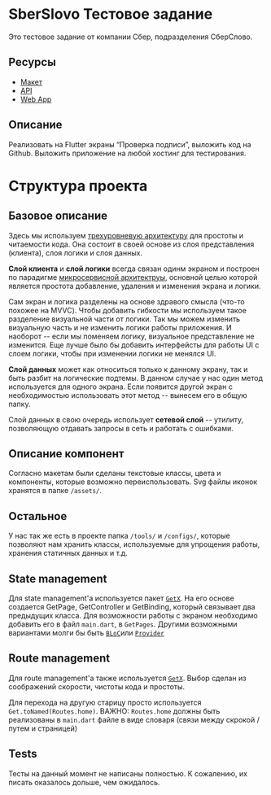 # SberSlovo Тестовое задание

Это тестовое задание от компании Сбер, подразделения СберСлово.

## Ресурсы

- [Макет](https://www.figma.com/file/LExydEqJS6Pp9YjWBg0ofL/%5BWeb%5D-%D0%9E%D0%BD%D0%BB%D0%B0%D0%B9%D0%BD-%D0%9F%D0%BE%D0%B4%D0%BF%D0%B8%D1%81%D1%8C?node-id=296%3A17155&t=C1vj0G0UfiVh9ka5-1)
- [API](https://sberslovo.ru/api/docs)
- [Web App](https://sberslovo.ru/wa/#/sign_in)

## Описание
Реализовать на Flutter экраны “Проверка подписи”, выложить код на Github. Выложить приложение на любой хостинг для тестирования. 

# Структура проекта
## Базовое описание

Здесь мы используем [трехуровневую архитектуру](https://ru.wikipedia.org/wiki/%D0%A2%D1%80%D1%91%D1%85%D1%83%D1%80%D0%BE%D0%B2%D0%BD%D0%B5%D0%B2%D0%B0%D1%8F_%D0%B0%D1%80%D1%85%D0%B8%D1%82%D0%B5%D0%BA%D1%82%D1%83%D1%80%D0%B0) для простоты и читаемости кода. Она состоит в своей основе из слоя представления (клиента), слоя логики и слоя данных.

**Слой клиента** и **слой логики** всегда связан одинм экраном и построен по парадигме [микросервисной архитектруы](https://ru.wikipedia.org/wiki/%D0%9C%D0%B8%D0%BA%D1%80%D0%BE%D1%81%D0%B5%D1%80%D0%B2%D0%B8%D1%81%D0%BD%D0%B0%D1%8F_%D0%B0%D1%80%D1%85%D0%B8%D1%82%D0%B5%D0%BA%D1%82%D1%83%D1%80%D0%B0), основной целью которой является простота добавление, удаления и изменения экрана и логики.

Сам экран и логика разделены на основе здравого смысла (что-то похожее на MVVC). Чтобы добавить гибкости мы используем такое разделение визуальной части от логики. Так мы можем изменить визуальную часть и не изменить логики работы приложения. И наоборот -- если мы поменяем логику, визуальное представление не изменится. Еще лучше было бы добавить интерфейсты для работы UI с слоем логики, чтобы при изменении логики не менялся UI.

**Слой данных** может как относиться только к данному экрану, так и быть разбит на логические подтемы. В данном случае у нас один метод используется для одного экрана. Если появится другой экран с необходимостью  использовать этот метод -- вынесем его в общую папку.

Слой данных в свою очередь использует **сетевой слой** -- утилиту, позволяющую отдавать запросы в сеть и работать с ошибками.

## Описание компонент

Согласно макетам были сделаны текстовые классы, цвета и компоненты, которые возможно переиспользовать. Svg файлы иконок хранятся в папке `/assets/`. 

## Остальное

У нас так же есть в проекте папка `/tools/` и `/configs/`, которые позволяют нам хранить классы, используемые для упрощения работы, хранения статичных данных и т.д.

## State management

Для state management'а используется пакет [`GetX`](https://pub.dev/packages/get). На его основе создается GetPage, GetController и GetBinding, который связывает два предыдущих класса. Для возможности работы с экраном необходимо добавить его в файл `main.dart`, в `GetPages`.
Другими возможными вариантами молги бы быть [`BLoC`](https://pub.dev/packages/flutter_bloc)или [`Provider`](https://pub.dev/packages/provider)

## Route management

Для route management'а также используется [`GetX`](https://pub.dev/packages/get). Выбор сделан из соображений скорости, чистоты кода и простоты.

Для перехода на другую старицу просто используется `Get.toNamed(Routes.home)`. ВАЖНО: `Routes.home` должны быть реализованы в `main.dart` файле в виде словаря (связи между скрокой / путем и страницей)

## Tests

Тесты на данный момент не написаны полностью. К сожалению, их писать оказалось дольше, чем ожидалось. 
